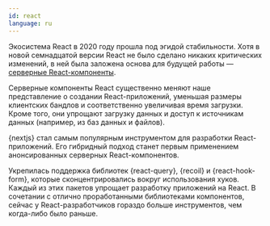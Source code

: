 ```yaml
---
id: react  
language: ru
---
```


Экосистема React в 2020 году прошла под эгидой стабильности. Хотя в новой семнадцатой версии React не было сделано никаких критических изменений, в ней была заложена основа для будущей работы — [серверные React-компоненты](https://reactjs.org/blog/2020/12/21/data-fetching-with-react-server-components.html).

Серверные компоненты React существенно меняют наше представление о создании React-приложений, уменьшая размеры клиентских бандлов и соответственно увеличивая время загрузки. Кроме того, они упрощают загрузку данных и доступ к источникам данных (например, из баз данных и файлов).

{nextjs} стал самым популярным инструментом для разработки React-приложений. Его гибридный подход станет первым применением анонсированных серверных React-компонентов.

Укрепилась поддержка библиотек {react-query}, {recoil} и {react-hook-form}, которые сконцентрировались вокруг использования хуков. Каждый из этих пакетов упрощает разработку приложений на React. В сочетании с отлично проработанными библиотеками компонентов, сейчас у React-разработчиков гораздо больше инструментов, чем когда-либо было раньше.
